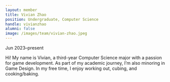 ```yaml
---
layout: member
title: Vivian Zhao
position: Undergraduate, Computer Science
handle: vivianzhao
alumni: false
image: /images/team/vivian-zhao.jpeg
---
```

Jun 2023–present

Hi! My name is Vivian, a third-year Computer Science major with a passion for game development. As part of my academic journey, I’m also minoring in Game Design. In my free time, I enjoy working out, cubing, and cooking/baking.
